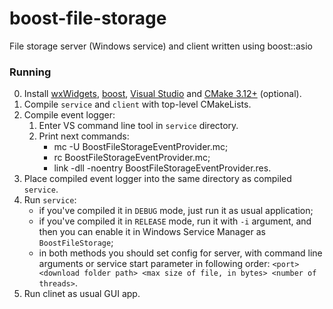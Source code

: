 # boost-file-storage
File storage server (Windows service) and client written using boost::asio
### Running
0. Install [wxWidgets](https://www.wxwidgets.org/), [boost](https://www.boost.org/), [Visual Studio](https://visualstudio.microsoft.com/) and [CMake 3.12+](https://cmake.org/) (optional).
1. Compile `service` and `client` with top-level CMakeLists.
2. Compile event logger:
	1. Enter VS command line tool in `service` directory.
	2. Print next commands:
		* mc -U BoostFileStorageEventProvider.mc;
		* rc BoostFileStorageEventProvider.mc;
		* link -dll -noentry BoostFileStorageEventProvider.res.
3. Place compiled event logger into the same directory as compiled `service`.
4. Run `service`:
    * if you've compiled it in `DEBUG` mode, just run it as usual application;
    * if you've compiled it in `RELEASE` mode, run it with `-i` argument, and then you can enable it in Windows Service Manager as `BoostFileStorage`;
	* in both methods you should set config for server, with command line arguments or service start parameter in following order: `<port> <download folder path> <max size of file, in bytes> <number of threads>`.
5. Run clinet as usual GUI app.
